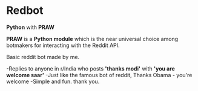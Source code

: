 # Redbot
**Python** with **PRAW**

**PRAW** is a **Python module** which is the near universal choice among botmakers for interacting with the Reddit API.

Basic reddit bot made by me.

-Replies to anyone in r/India who posts **'thanks modi'** with **'you are welcome saar'**
-Just like the famous bot of reddit, Thanks Obama - you're welcome
-Simple and fun. thank you.

